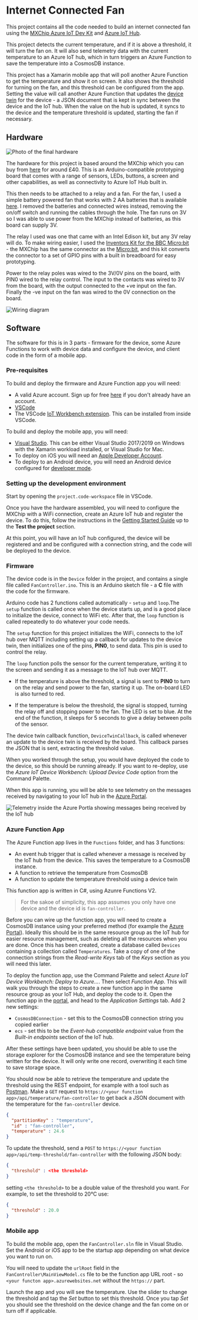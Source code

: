 # Internet Connected Fan

This project contains all the code needed to build an internet connected fan using the [MXChip Azure IoT Dev Kit](https://microsoft.github.io/azure-iot-developer-kit/v1/) and [Azure IoT Hub](https://azure.microsoft.com/services/iot-hub/?WT.mc_id=iotfan-github-jabenn).

This project detects the current temperature, and if it is above a threshold, it will turn the fan on. It will also send telemetry data with the current temperature to an Azure IoT hub, which in turn triggers an Azure Function to save the temperature into a CosmosDB instance.

This project has a Xamarin mobile app that will poll another Azure Function to get the temperature and show it on screen. It also shows the threshold for turning on the fan, and this threshold can be configured from the app. Setting the value will call another Azure Function that updates the [device twin](https://docs.microsoft.com/azure/iot-hub/iot-hub-devguide-device-twins/?WT.mc_id=iotfan-github-jabenn) for the device - a JSON document that is kept in sync between the device and the IoT hub. When the value on the hub is updated, it syncs to the device and the temperature threshold is updated, starting the fan if necessary.

## Hardware

![Photo of the final hardware](./Images/PhotoOfFinalHardware.jpg)

The hardware for this project is based around the MXChip which you can buy from [here](https://amzn.to/2Bguvem) for around £40. This is an Arduino-compatible prototyping board that comes with a range of sensors, LEDs, buttons, a screen and other capabilities, as well as connectivity to Azure IoT Hub built in.

This then needs to be attached to a relay and a fan. For the fan, I used a simple battery powered fan that works with 2 AA batteries that is available [here](https://amzn.to/2CYVQlm). I removed the batteries and connected wires instead, removing the on/off switch and running the cables through the hole. The fan runs on 3V so I was able to use power from the MXChip instead of batteries, as this board can supply 3V.

The relay I used was one that came with an Intel Edison kit, but any 3V relay will do. To make wiring easier, I used the [Inventors Kit for the BBC Micro:bit](https://amzn.to/2BgtRxs) - the MXChip has the same connector as the [Micro:bit](https://microbit.org), and this kit converts the connector to a set of GPIO pins with a built in breadboard for easy prototyping.

Power to the relay poles was wired to the 3V/0V pins on the board, with PIN0 wired to the relay control. The input to the contacts was wired to 3V from the board, with the output connected to the +ve input on the fan. Finally the -ve input on the fan was wired to the 0V connection on the board.

![Wiring diagram](./Images/Wiring.png)

## Software

The software for this is in 3 parts - firmware for the device, some Azure Functions to work with device data and configure the device, and client code in the form of a mobile app.

### Pre-requisites

To build and deploy the firmware and Azure Function app you will need:

* A valid Azure account. Sign up for free [here](https://azure.com/free/?WT.mc_id=iotfan-github-jabenn) if you don't already have an account.
* [VSCode](https://code.visualstudio.com/?WT.mc_id=iotfan-github-jabenn)
* The VSCode [IoT Workbench extension](https://github.com/Microsoft/vscode-iot-workbench). This can be installed from inside VSCode.

To build and deploy the mobile app, you will need:

* [Visual Studio](https://visualstudio.microsoft.com/?WT.mc_id=iotfan-github-jabenn). This can be either Visual Studio 2017/2019 on Windows with the Xamarin workload installed, or Visual Studio for Mac.
* To deploy on iOS you will need an [Apple Developer Account](https://developer.apple.com).
* To deploy to an Android device, you will need an Android device configured for [developer mode](https://docs.microsoft.com/xamarin/android/deploy-test/debugging/debug-on-device?WT.mc_id=iotfan-github-jabenn).

### Setting up the development environment

Start by opening the `project.code-workspace` file in VSCode.

Once you have the hardware assembled, you will need to configure the MXChip with a WiFi connection, create an Azure IoT hub and register the device. To do this, follow the instructions in the [Getting Started Guide](https://microsoft.github.io/azure-iot-developer-kit/docs/get-started/) up to the **Test the project** section.

At this point, you will have an IoT hub configured, the device will be registered and and be configured with a connection string, and the code will be deployed to the device.

### Firmware

The device code is in the `Device` folder in the project, and contains a single file called `FanController.ino`. This is an Arduino sketch file - a **C** file with the code for the firmware.

Arduino code has 2 functions called automatically - `setup` and `loop`.The `setup` function is called once when the device starts up, and is a good place to initialize the device, connect to WiFi etc. After that, the `loop` function is called repeatedly to do whatever your code needs.

The `setup` function for this project initializes the WiFi, connects to the IoT hub over MQTT including setting up a callback for updates to the device twin, then initializes one of the pins, **PIN0**, to send data. This pin is used to control the relay.

The `loop` function polls the sensor for the current temperature, writing it to the screen and sending it as a message to the IoT hub over MQTT.

* If the temperature is above the threshold, a signal is sent to **PIN0** to turn on the relay and send power to the fan, starting it up. The on-board LED is also turned to red.

* If the temperature is below the threshold, the signal is stopped, turning the relay off and stopping power to the fan. The LED is set to blue. At the end of the function, it sleeps for 5 seconds to give a delay between polls of the sensor.

The device twin callback function, `DeviceTwinCallback`, is called whenever an update to the device twin is received by the board. This callback parses the JSON that is sent, extracting the threshold value.

When you worked through the setup, you would have deployed the code to the device, so this should be running already. If you want to re-deploy, use the *Azure IoT Device Workbench: Upload Device Code* option from the Command Palette.

When this app is running, you will be able to see telemetry on the messages received by navigating to your IoT hub in the [Azure Portal](https://portal.azure.com/?WT.mc_id=iotfan-github-jabenn).

![Telemetry inside the Azure Portla showing messages being received by the IoT hub](./Images/Telemetry.png)

### Azure Function App

The Azure Function app lives in the `Functions` folder, and has 3 functions:

* An event hub trigger that is called whenever a message is received by the IoT hub from the device. This saves the temperature to a CosmosDB instance.
* A function to retrieve the temperature from CosmosDB
* A function to update the temperature threshold using a device twin

This function app is written in C#, using Azunre Functions V2.

> For the sakoe of simplicity, this app assumes you only have one device and the device id is `fan-controller`.

Before you can wire up the function app, you will need to create a CosmosDB instance using your preferred method (for example the [Azure Portal](https://portal.azure.com/?WT.mc_id=iotfan-github-jabenn)). Ideally this should be in the same resource group as the IoT hub for easier resource management, such as deleting all the resources when you are done. Once this has been created, create a database called `Devices` containing a collection called `Temperatures`. Take a copy of one of the connection strings from the *Read-write Keys* tab of the *Keys* section as you will need this later.

To deploy the function app, use the Command Palette and select *Azure IoT Device Workbench: Deploy to Azure...*. Then select *Function App*. This will walk you through the steps to create a new function app in the same resource group as your IoT Hub, and deploy the code to it. Open the function app in the [portal](https://portal.azure.com/?WT.mc_id=iotfan-github-jabenn), and head to the *Application Settings* tab. Add 2 new settings:

* `CosmosDBConnection` - set this to the CosmosDB connection string you copied earlier
* `ecs` - set this to be the *Event-hub compatible endpoint* value from the *Built-in endpoints* section of the IoT hub.

After these settings have been updated, you should be able to use the storage explorer for the CosmosDB instance and see the temperature being written for the device. It will only write one record, overwriting it each time to save storage space.

You should now be able to retrieve the temperature and update the threshold using the REST endpoint, for example with a tool such as [Postman](https://www.getpostman.com/downloads/). Make a `GET` request to `https://<your function app>/api/temperature/fan-controller` to get back a JSON document with the temperature for the `fan-controller` device.

```json
{
  "partitionKey" : "temperature",
  "id" : "fan-controller",
  "temperature" : 24.6
}
```

To update the threshold, send a `POST` to `https://<your function app>/api/temp-threshold/fan-controller` with the following JSON body:

```json
{
  "threshold" : <the threshold>
}
```

setting `<the threshold>` to be a double value of the threshold you want. For example, to set the threshold to 20°C use:

```json
{
  "threshold" : 20.0
}
```

### Mobile app

To build the mobile app, open the `FanController.sln` file in Visual Studio. Set the Android or iOS app to be the startup app depending on what device you want to run on.

You will need to update the `urlRoot` field in the `FanController\MainViewModel.cs` file to be the function app URL root - so `<your functon app>.azurewebsites.net` without the `https://` part.

Launch the app and you will see the temperature. Use the slider to change the threshold and tap the *Set* button to set this threshold. Once you tap *Set* you should see the threshold on the device change and the fan come on or turn off if applicable.